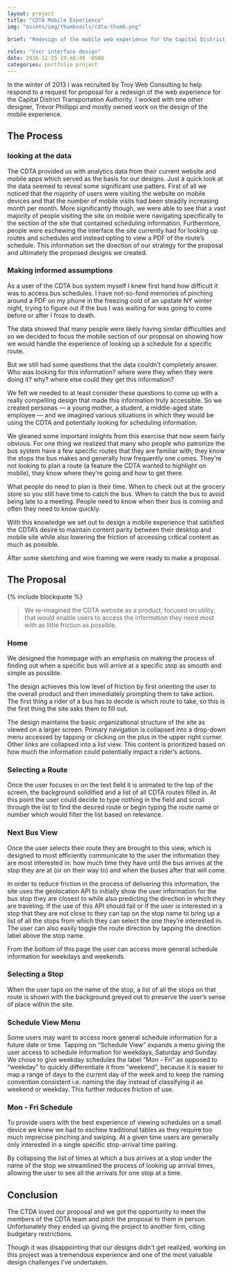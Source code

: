 ```yaml
---
layout: project
title: "CDTA Mobile Experience"
img: "assets/img/thumbnails/cdta-thumb.png"

brief: "Redesign of the mobile web experience for the Capital District Transportation Authority."

roles: "User interface design"
date: 2016-12-25 19:40:49 -0500
categories: portfolio project
---
```


In the winter of 2013 I was recruited by Troy Web Consulting to help respond to a request for proposal for a redesign of the web experience for the Capital District Transportation Authority. I worked with one other designer, Trevor Phillippi and mostly owned work on the design of the mobile experience.

## The Process

### looking at the data

The CDTA provided us with analytics data from their current website and mobile apps which served as the basis for our designs. Just a quick look at the data seemed to reveal some significant use patters. First of all we noticed that the majority of users were visiting the website on mobile devices and that the number of mobile visits had been steadily increasing month per month. More significantly though, we were able to see that a vast majority of people visiting the site on mobile were navigating specifically to the section of the site that contained scheduling information. Furthermore, people were eschewing the interface the site currently had for looking up routes and schedules and instead opting to view a PDF of the route&rsquo;s schedule. This information set the direction of our strategy for the proposal and ultimately the proposed designs we created.

### Making informed assumptions

As a user of the CDTA bus system myself I knew first hand how difficult it was to access bus schedules. I have not-so-fond memories of pinching around a PDF on my phone in the freezing cold of an upstate NY winter night, trying to figure out if the bus I was waiting for was going to come before or after I froze to death.

The data showed that many people were likely having similar difficulties and so we decided to focus the mobile section of our proposal on showing how we would handle the experience of looking up a schedule for a specific route.

But we still had some questions that the data couldn&rsquo;t completely answer. Who was looking for this information? where were they when they were doing it? why? where else could they get this information?

We felt we needed to at least consider these questions to come up with a really compelling design that made this information truly accessible. So we created personas &mdash; a young mother, a student, a middle-aged state employee &mdash; and we imagined various situations in which they would be using the CDTA and potentially looking for scheduling information.

We gleaned some important insights from this exercise that now seem fairly obvious. For one thing we realized that many who people who patronize the bus system have a few specific routes that they are familiar with; they know the stops the bus makes and generally how frequently one comes. They&rsquo;re not looking to plan a route (a feature the CDTA wanted to highlight on mobile), they know where they&rsquo;re going and how to get there.

What people do need to plan is their time. When to check out at the grocery store so you still have time to catch the bus. When to catch the bus to avoid being late to a meeting. People need to know when their bus is coming and often they need to know quickly.

With this knowledge we set out to design a mobile experience that satisfied the CDTA&rsquo;s desire to maintain content parity between their desktop and mobile site while also lowering the friction of accessing critical content as much as possible.

After some sketching and wire framing we were ready to make a proposal.
      
## The Proposal

{% include blockquote %}
> We re-imagined the CDTA website as a product, focused on utility, that would enable users to access the information they need most with as little friction as possible.
        
### Home

We designed the homepage with an emphasis on making the process of finding out when a specific bus will arrive at a specific stop as smooth and simple as possible.

The design achieves this low level of friction by first orienting the user to the overall product and then immediately prompting them to take action. The first thing a rider of a bus has to decide is which route to take, so this is the first thing the site asks them to fill out.

The design maintains the basic organizational structure of the site as viewed on a larger screen. Primary navigation is collapsed into a drop-down menu accessed by tapping or clicking on the plus in the upper right corner. Other links are collapsed into a list view. This content is prioritized based on how much the information could potentially impact a rider&rsquo;s actions.

        
### Selecting a Route

Once the user focuses in on the text field it is animated to the top of the screen, the background solidified and a list of all CDTA routes filled in. At this point the user could decide to type nothing in the field and scroll through the list to find the desired route or begin typing the route name or number which would filter the list based on relevance.

### Next Bus View

Once the user selects their route they are brought to this view, which is designed to most efficiently communicate to the user the information they are most interested in: how much time they have until the bus arrives at the stop they are at (or on their way to) and when the buses after that will come.

In order to reduce friction in the process of delivering this information, the site uses the geolocation API to initially show the user information for the bus stop they are closest to while also predicting the direction in which they are traveling. If the use of this API should fail or if the user is interested in a stop that they are not close to they can tap on the stop name to bring up a list of all the stops from which they can select the one they&rsquo;re interested in. The user can also easily toggle the route direction by tapping the direction label above the stop name.

From the bottom of this page the user can access more general schedule information for weekdays and weekends.

### Selecting a Stop

When the user taps on the name of the stop, a list of all the stops on that route is shown with the background greyed out to preserve the user&rsquo;s sense of place within the site.


### Schedule View Menu

Some users may want to access more general schedule information for a future date or time. Tapping on &ldquo;Schedule View&rdquo; expands a menu giving the user access to schedule information for weekdays, Saturday and Sunday. We chose to give weekday schedules the label &ldquo;Mon - Fri&rdquo; as opposed to &ldquo;weekday&rdquo; to quickly differentiate it from &ldquo;weekend&rdquo;, because it is easier to map a range of days to the current day of the week and to keep the naming convention consistent i.e. naming the day instead of classifying it as weekend or weekday. This further reduces friction of use.

### Mon - Fri Schedule

To provide users with the best experience of viewing schedules on a small device we knew we had to eschew traditional tables as they require too much imprecise pinching and swiping. At a given time users are generally only interested in a single specific stop-arrival time pairing.

By collapsing the list of times at which a bus arrives at a stop under the name of the stop we streamlined the process of looking up arrival times, allowing the user to see all the arrivals for one stop at a time.

## Conclusion

The CTDA loved our proposal and we got the opportunity to meet the members of the CDTA team and pitch the proposal to them in person. Unfortunately they ended up giving the project to another firm, citing budgetary restrictions.

Though it was disappointing that our designs didn't get realized, working on this project was a tremendous experience and one of the most valuable design challenges I've undertaken.
